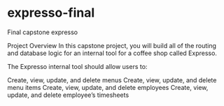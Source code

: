 # expresso-final
Final capstone expresso

Project Overview
In this capstone project, you will build all of the routing and database logic for an internal tool for a coffee shop called Expresso.

The Expresso internal tool should allow users to:

Create, view, update, and delete menus
Create, view, update, and delete menu items
Create, view, update, and delete employees
Create, view, update, and delete employee’s timesheets
